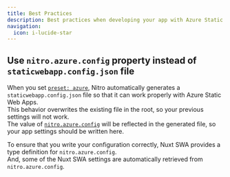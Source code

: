 ```yaml
---
title: Best Practices
description: Best practices when developing your app with Azure Static Web Apps
navigation:
  icon: i-lucide-star
---
```


## Use `nitro.azure.config` property instead of `staticwebapp.config.json` file

When you set [`preset: azure`](https://nitro.unjs.io/deploy/providers/azure), Nitro automatically generates a `staticwebapp.config.json` file so that it can work properly with Azure Static Web Apps.  
This behavior overwrites the existing file in the root, so your previous settings will not work.  
The value of [`nitro.azure.config`](https://nitro.unjs.io/deploy/providers/azure#custom-configuration) will be reflected in the generated file, so your app settings should be written here.

To ensure that you write your configuration correctly, Nuxt SWA provides a type definition for `nitro.azure.config`.  
And, some of the Nuxt SWA settings are automatically retrieved from `nitro.azure.config`.
